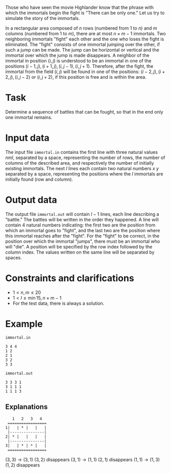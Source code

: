 Those who have seen the movie Highlander know that the phrase with which the immortals begin the fight is "There can be only one." Let us try to simulate the story of the immortals.

In a rectangular area composed of $n$ rows (numbered from $1$ to $n$) and $m$ columns (numbered from $1$ to $m$), there are at most $n \times m-1$ immortals. Two neighboring immortals "fight" each other and the one who loses the fight is eliminated. The "fight" consists of one immortal jumping over the other, if such a jump can be made. The jump can be horizontal or vertical and the immortal over which the jump is made disappears. A neighbor of the immortal in position $(i, j)$ is understood to be an immortal in one of the positions $(i-1,j), (i+1,j), (i,j-1), (i,j+1)$. Therefore, after the fight, the immortal from the field $(i,j)$ will be found in one of the positions: $(i-2,j), (i+2,j), (i,j-2)$ or $(i,j+2)$, if this position is free and is within the area.

# Task
Determine a sequence of battles that can be fought, so that in the end only one immortal remains.

# Input data
The input file `immortal.in` contains the first line with three natural values $n m I$, separated by a space, representing the number of rows, the number of columns of the described area, and respectively the number of initially existing immortals. The next $I$ lines each contain two natural numbers $x\ y$ separated by a space, representing the positions where the $I$ immortals are initially found (row and column).

# Output data
The output file `immortal.out` will contain $I-1$ lines, each line describing a "battle." The battles will be written in the order they happened. A line will contain $4$ natural numbers indicating: the first two are the position from which an immortal goes to "fight", and the last two are the position where this immortal reaches after the "fight". For the "fight" to be correct, in the position over which the immortal "jumps", there must be an immortal who will "die". A position will be specified by the row index followed by the column index. The values written on the same line will be separated by spaces.

# Constraints and clarifications
* $1 < n, m \leq 20$
* $1 < I \leq \min{15, n \times m-1}$
* For the test data, there is always a solution.

# Example

`immortal.in`
```
3 4 4
1 2
2 1
3 2
3 3
```

`immortal.out`
```
3 3 3 1
3 1 1 1
1 1 1 3
```

Explanations
---

```  
   1   2   3   4
 =================   
1|   | * |   |   |    
 |---------------|   
2| * |   |   |   |
 |---------------|
3|   | * | * |   |
 =================
 ```  
 $(3, 3) \rightarrow (3,1)$  $(3, 2)$ disappears
 $(3, 1) \rightarrow (1,1)$  $(2, 1)$ disappears
 $(1, 1) \rightarrow (1,3)$  $(1, 2)$ disappears